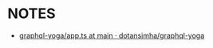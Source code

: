 # NOTES

- [graphql-yoga/app.ts at main · dotansimha/graphql-yoga](https://github.com/dotansimha/graphql-yoga/blob/main/examples/graphql-sse/src/app.ts)
